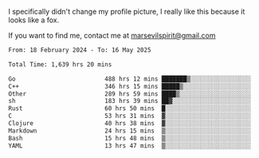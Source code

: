 I specifically didn't change my profile picture, I really like this because it looks like a fox.

If you want to find me, contact me at marsevilspirit@gmail.com

<!--START_SECTION:waka-->

```txt
From: 18 February 2024 - To: 16 May 2025

Total Time: 1,639 hrs 20 mins

Go                         488 hrs 12 mins ███████▒░░░░░░░░░░░░░░░░░   29.78 %
C++                        346 hrs 15 mins █████▒░░░░░░░░░░░░░░░░░░░   21.12 %
Other                      289 hrs 59 mins ████▒░░░░░░░░░░░░░░░░░░░░   17.69 %
sh                         183 hrs 39 mins ██▓░░░░░░░░░░░░░░░░░░░░░░   11.20 %
Rust                       60 hrs 50 mins  █░░░░░░░░░░░░░░░░░░░░░░░░   03.71 %
C                          53 hrs 31 mins  ▓░░░░░░░░░░░░░░░░░░░░░░░░   03.26 %
Clojure                    40 hrs 38 mins  ▓░░░░░░░░░░░░░░░░░░░░░░░░   02.48 %
Markdown                   24 hrs 15 mins  ▒░░░░░░░░░░░░░░░░░░░░░░░░   01.48 %
Bash                       15 hrs 48 mins  ▒░░░░░░░░░░░░░░░░░░░░░░░░   00.96 %
YAML                       13 hrs 47 mins  ▒░░░░░░░░░░░░░░░░░░░░░░░░   00.84 %
```

<!--END_SECTION:waka-->
